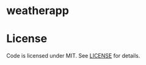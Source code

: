 # weatherapp 

# License
Code is licensed under MIT. See [LICENSE](https://github.com/DevelopersGuild/weatherapp/blob/master/LICENSE) for details.
